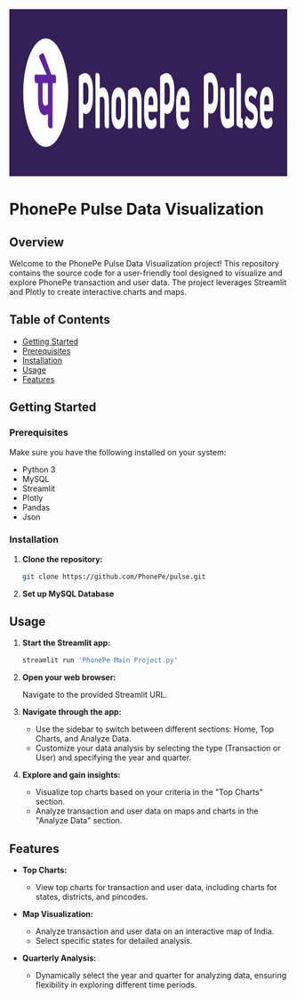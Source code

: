 <img src="PhonePe_Logo.jpg" alt="PhonePe Logo" width="500" height="300">

# PhonePe Pulse Data Visualization

## Overview

Welcome to the PhonePe Pulse Data Visualization project! This repository contains the source code for a user-friendly tool designed to visualize and explore PhonePe transaction and user data. The project leverages Streamlit and Plotly to create interactive charts and maps.

## Table of Contents
- [Getting Started](#getting-started)
- [Prerequisites](#prerequisites)
- [Installation](#installation)
- [Usage](#usage)
- [Features](#features)

## Getting Started

### Prerequisites

Make sure you have the following installed on your system:

- Python 3
- MySQL
- Streamlit
- Plotly
- Pandas
- Json

### Installation

1. **Clone the repository:**

   ```bash
   git clone https://github.com/PhonePe/pulse.git
   ```
2. **Set up MySQL Database**

## Usage

1. **Start the Streamlit app:**

    ```bash
    streamlit run 'PhonePe Main Project.py'
    ```

2. **Open your web browser:**

    Navigate to the provided Streamlit URL.

3. **Navigate through the app:**

    - Use the sidebar to switch between different sections: Home, Top Charts, and Analyze Data.
    - Customize your data analysis by selecting the type (Transaction or User) and specifying the year and quarter.

4. **Explore and gain insights:**

    - Visualize top charts based on your criteria in the "Top Charts" section.
    - Analyze transaction and user data on maps and charts in the "Analyze Data" section.

## Features

- **Top Charts:**
  - View top charts for transaction and user data, including charts for states, districts, and pincodes.

- **Map Visualization:**
  - Analyze transaction and user data on an interactive map of India.
  - Select specific states for detailed analysis.

- **Quarterly Analysis:**
  - Dynamically select the year and quarter for analyzing data, ensuring flexibility in exploring different time periods.

